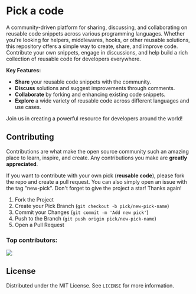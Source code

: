 # Pick a code

A community-driven platform for sharing, discussing, and collaborating on reusable code snippets across various programming languages. Whether you're looking for helpers, middlewares, hooks, or other reusable solutions, this repository offers a simple way to create, share, and improve code. Contribute your own snippets, engage in discussions, and help build a rich collection of reusable code for developers everywhere.

**Key Features:**

- **Share** your reusable code snippets with the community.
- **Discuss** solutions and suggest improvements through comments.
- **Collaborate** by forking and enhancing existing code snippets.
- **Explore** a wide variety of reusable code across different languages and use cases.

Join us in creating a powerful resource for developers around the world!

<!-- CONTRIBUTING -->

## Contributing

Contributions are what make the open source community such an amazing place to learn, inspire, and create. Any contributions you make are **greatly appreciated**.

If you want to contribute with your own pick (**reusable code**), please fork the repo and create a pull request. You can also simply open an issue with the tag "new-pick".
Don't forget to give the project a star! Thanks again!

1. Fork the Project
2. Create your Pick Branch (`git checkout -b pick/new-pick-name`)
3. Commit your Changes (`git commit -m 'Add new pick'`)
4. Push to the Branch (`git push origin pick/new-pick-name`)
5. Open a Pull Request

### Top contributors:

<a href="https://github.com/victorlim4/pick-a-code/graphs/contributors">
  <img src="https://contrib.rocks/image?repo=victorlim4/pick-a-code" />
</a>

<!-- LICENSE -->

## License

Distributed under the MIT License. See `LICENSE` for more information.
